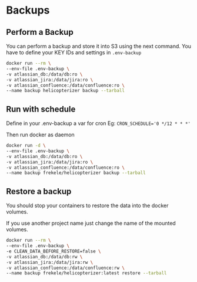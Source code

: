 # Backups

## Perform a Backup

You can perform a backup and store it into S3 using the next command. You have
to define your KEY IDs and settings in `.env-backup`

```sh
docker run --rm \
--env-file .env-backup \
-v atlassian_db:/data/db:ro \
-v atlassian_jira:/data/jira:ro \
-v atlassian_confluence:/data/confluence:ro \
--name backup helicopterizer backup --tarball
```

## Run with schedule

Define in your .env-backup a var for cron Eg: `CRON_SCHEDULE='0 */12 * * *'`

Then run docker as daemon

```sh
docker run -d \
--env-file .env-backup \
-v atlassian_db:/data/db:ro \
-v atlassian_jira:/data/jira:ro \
-v atlassian_confluence:/data/confluence:ro \
--name backup frekele/helicopterizer backup --tarball
```

## Restore a backup

You should stop your containers to restore the data into the docker volumes.

If you use another project name just change the name of the mounted volumes.

```sh
docker run --rm \
--env-file .env-backup \
-e CLEAN_DATA_BEFORE_RESTORE=false \
-v atlassian_db:/data/db:rw \
-v atlassian_jira:/data/jira:rw \
-v atlassian_confluence:/data/confluence:rw \
--name backup frekele/helicopterizer:latest restore --tarball
```
